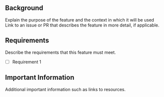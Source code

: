 ## Background
Explain the purpose of the feature and the context in which it will be used
Link to an issue or PR that describes the feature in more detail, if applicable.

## Requirements
Describe the requirements that this feature must meet.
- [ ] Requirement 1

## Important Information
Additional important information such as links to resources.


